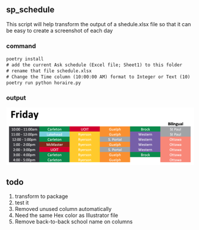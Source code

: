 ## sp_schedule

This script will help transform the output of a shedule.xlsx file so that it can be easy to create a screenshot of each day

### command

    poetry install
    # add the current Ask schedule (Excel file; Sheet1) to this folder
    # rename that file schedule.xlsx
    # Change the Time column (10:00:00 AM) format to Integer or Text (10)
    poetry run python horaire.py

### output 


![alt text](https://github.com/guinslym/sp_transform_schedule/blob/master/example_output.png "Schedule")


## todo
1. transform to package
2. test it
3. Removed unused column automatically
4. Need the same Hex color as Illustrator file
5. Remove back-to-back school name on columns

